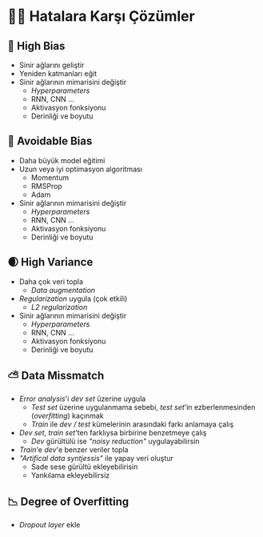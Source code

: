 # 👨‍🔧 Hatalara Karşı Çözümler

## 🌸 High Bias

* Sinir ağlarını geliştir
* Yeniden katmanları eğit
* Sinir ağlarının mimarisini değiştir
  * _Hyperparameters_
  * RNN, CNN ...
  * Aktivasyon fonksiyonu
  * Derinliği ve boyutu

## 🎈 Avoidable Bias

* Daha büyük model eğitimi
* Uzun veya iyi optimasyon algoritması
  * Momentum
  * RMSProp
  * Adam
* Sinir ağlarının mimarisini değiştir
  * _Hyperparameters_
  * RNN, CNN ...
  * Aktivasyon fonksiyonu
  * Derinliği ve boyutu

## 🌒 High Variance

* Daha çok veri topla
  * _Data augmentation_
* _Regularization_ uygula \(çok etkili\)
  * _L2 regularization_
* Sinir ağlarının mimarisini değiştir
  * _Hyperparameters_
  * RNN, CNN ...
  * Aktivasyon fonksiyonu
  * Derinliği ve boyutu

## ⛅ Data Missmatch

* _Error analysis_'i _dev set_ üzerine uygula
  * _Test set_ üzerine uygulanmama sebebi, _test set_'in ezberlenmesinden \(_overfitting_\) kaçınmak
  * _Train_ ile _dev / test_ kümelerinin arasındaki farkı anlamaya çalış
* _Dev set_, _train set_'ten farklıysa birbirine benzetmeye çalış
  * _Dev_ gürültülü ise _"noisy reduction"_ uygulayabilirsin
* _Train_'e _dev_'e benzer veriler topla
* _"Artifical data syntjessis"_ ile yapay veri oluştur
  * Sade sese gürültü ekleyebilirisin
  * Yankılama ekleyebilirsiz

## 📉 Degree of Overfitting

* _Dropout layer_ ekle

